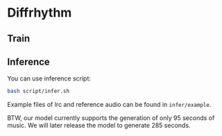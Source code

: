 # Diffrhythm


## Train

## Inference

You can use inference script:
```bash
bash script/infer.sh 
```
Example files of lrc and reference audio can be found in `infer/example`.

BTW, our model currently supports the generation of only 95 seconds of music. We will later release the model to generate 285 seconds.